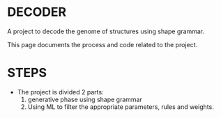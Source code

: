 # DECODER
A project to decode the genome of structures using shape grammar.

This page documents the process and code related to the project. 

# STEPS 
 - The project is divided 2 parts:
     1. generative phase using shape grammar
     2. Using ML to filter the appropriate parameters, rules and weights.